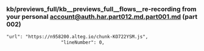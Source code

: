 ### kb/previews_full/kb__previews_full__flows__re-recording from your personal account@auth.har.part012.md.part001.md (part 002)

```md
"url": "https://n958200.alteg.io/chunk-KO722YSM.js",
                    "lineNumber": 0,
                
```

```
